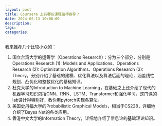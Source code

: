 ```yaml
---
layout: post
title: Coursera 上有哪些课程值得推荐？
date: 2024-06-13 10:08:00
description:
tags: 
categories:
---
```

我来推荐几个比较小众的：

1. 国立台湾大学的运筹学（Operations Research）：分为三个部分，分别是Operations Research (1): Models and Applications、Operations Research (2): Optimization Algorithms、Operations Research (3): Theory，分别介绍了基础的建模、优化算法以及算法后面的理论，涵盖线性规划、凸优化和整数优化的基础知识。
2. 杜克大学的Introduction to Machine Learning，在基础之上还介绍了现代的机器学习知识包括CNN、RNN、LSTM、Transformer和强化学习，这门课的lab设计得特别好，教你用pytorch实现各算法。
3. 美国史丹福大学的Probabilistic Graphical Models，相当于CS228，详细地介绍了Bayes Net的各类应用。
4. 香港中文大学的Information Theory，详细地介绍了信息论的基础理论知识。